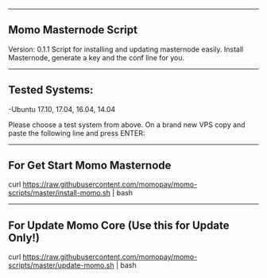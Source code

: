---------
Momo Masternode Script
---------
Version: 0.1.1
Script for installing and updating masternode easily. Install Masternode, generate a key and the conf line for you.

---------------
Tested Systems: 
---------------
-Ubuntu 17.10, 17.04, 16.04, 14.04

Please choose a test system from above.
On a brand new VPS copy and paste the following line and press ENTER:

----------------------------------------------------
For Get Start Momo Masternode
----------------------------------------------------

curl https://raw.githubusercontent.com/momopay/momo-scripts/master/install-momo.sh | bash

----------------------------------------------------
For Update Momo Core (Use this for Update Only!)
----------------------------------------------------

curl https://raw.githubusercontent.com/momopay/momo-scripts/master/update-momo.sh | bash
